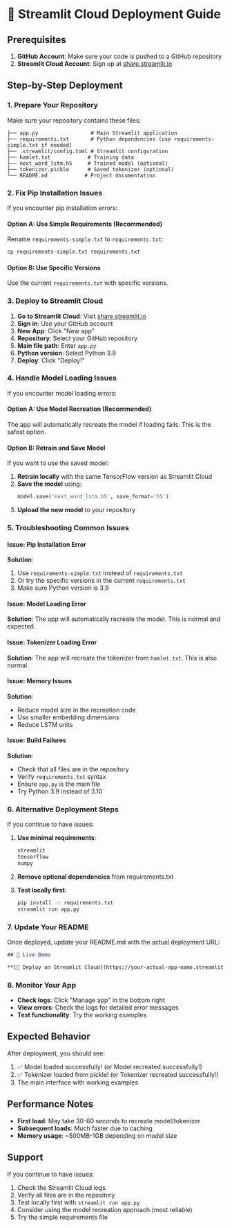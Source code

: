# 🚀 Streamlit Cloud Deployment Guide

## Prerequisites

1. **GitHub Account**: Make sure your code is pushed to a GitHub repository
2. **Streamlit Cloud Account**: Sign up at [share.streamlit.io](https://share.streamlit.io)

## Step-by-Step Deployment

### 1. Prepare Your Repository

Make sure your repository contains these files:
```
├── app.py                 # Main Streamlit application
├── requirements.txt       # Python dependencies (use requirements-simple.txt if needed)
├── .streamlit/config.toml # Streamlit configuration
├── hamlet.txt            # Training data
├── next_word_lstm.h5     # Trained model (optional)
├── tokenizer.pickle      # Saved tokenizer (optional)
└── README.md            # Project documentation
```

### 2. Fix Pip Installation Issues

If you encounter pip installation errors:

#### Option A: Use Simple Requirements (Recommended)
Rename `requirements-simple.txt` to `requirements.txt`:
```bash
cp requirements-simple.txt requirements.txt
```

#### Option B: Use Specific Versions
Use the current `requirements.txt` with specific versions.

### 3. Deploy to Streamlit Cloud

1. **Go to Streamlit Cloud**: Visit [share.streamlit.io](https://share.streamlit.io)
2. **Sign in**: Use your GitHub account
3. **New App**: Click "New app"
4. **Repository**: Select your GitHub repository
5. **Main file path**: Enter `app.py`
6. **Python version**: Select Python 3.9
7. **Deploy**: Click "Deploy!"

### 4. Handle Model Loading Issues

If you encounter model loading errors:

#### Option A: Use Model Recreation (Recommended)
The app will automatically recreate the model if loading fails. This is the safest option.

#### Option B: Retrain and Save Model
If you want to use the saved model:

1. **Retrain locally** with the same TensorFlow version as Streamlit Cloud
2. **Save the model** using:
   ```python
   model.save('next_word_lstm.h5', save_format='h5')
   ```
3. **Upload the new model** to your repository

### 5. Troubleshooting Common Issues

#### Issue: Pip Installation Error
**Solution**: 
1. Use `requirements-simple.txt` instead of `requirements.txt`
2. Or try the specific versions in the current `requirements.txt`
3. Make sure Python version is 3.9

#### Issue: Model Loading Error
**Solution**: The app will automatically recreate the model. This is normal and expected.

#### Issue: Tokenizer Loading Error
**Solution**: The app will recreate the tokenizer from `hamlet.txt`. This is also normal.

#### Issue: Memory Issues
**Solution**: 
- Reduce model size in the recreation code
- Use smaller embedding dimensions
- Reduce LSTM units

#### Issue: Build Failures
**Solution**:
- Check that all files are in the repository
- Verify `requirements.txt` syntax
- Ensure `app.py` is the main file
- Try Python 3.9 instead of 3.10

### 6. Alternative Deployment Steps

If you continue to have issues:

1. **Use minimal requirements**:
   ```txt
   streamlit
   tensorflow
   numpy
   ```

2. **Remove optional dependencies** from requirements.txt

3. **Test locally first**:
   ```bash
   pip install -r requirements.txt
   streamlit run app.py
   ```

### 7. Update Your README

Once deployed, update your README.md with the actual deployment URL:

```markdown
## 🌟 Live Demo

**[🚀 Deploy on Streamlit Cloud](https://your-actual-app-name.streamlit.app)**
```

### 8. Monitor Your App

- **Check logs**: Click "Manage app" in the bottom right
- **View errors**: Check the logs for detailed error messages
- **Test functionality**: Try the working examples

## Expected Behavior

After deployment, you should see:
1. ✅ Model loaded successfully! (or Model recreated successfully!)
2. ✅ Tokenizer loaded from pickle! (or Tokenizer recreated successfully!)
3. The main interface with working examples

## Performance Notes

- **First load**: May take 30-60 seconds to recreate model/tokenizer
- **Subsequent loads**: Much faster due to caching
- **Memory usage**: ~500MB-1GB depending on model size

## Support

If you continue to have issues:
1. Check the Streamlit Cloud logs
2. Verify all files are in the repository
3. Test locally first with `streamlit run app.py`
4. Consider using the model recreation approach (most reliable)
5. Try the simple requirements file 